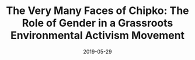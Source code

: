 ---
title: "The Very Many Faces of Chipko: The Role of Gender in a Grassroots Environmental Activism Movement"
collection: publications
permalink: /publication/the_very_many_faces_of_chipko
excerpt: 'This is my undergraduate dissertation which examines the relationship between rural indian women and the environment.'
date: 2019-05-29
venue: 'Dipòsit Digital de Dades de la UAB'
paperurl: 'https://ddd.uab.cat/record/216508'
citation: 'Suraj Bhojwani, A. (2019). The very many faces of Chipko: the role of gender in a grassroots environmental activism movement.'
---